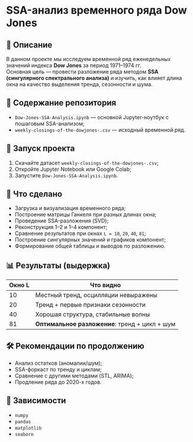 # SSA-анализ временного ряда Dow Jones

## 📌 Описание

В данном проекте мы исследуем временной ряд еженедельных значений индекса **Dow Jones** за период 1971–1974 гг.  
Основная цель — провести разложение ряда методом **SSA (сингулярного спектрального анализа)** и изучить, как влияет длина окна на качество выделения тренда, сезонности и шума.

## 📁 Содержание репозитория

- `Dow-Jones-SSA-Analysis.ipynb` — основной Jupyter-ноутбук с пошаговым SSA-анализом;
- `weekly-closings-of-the-dowjones-.csv` — исходный временной ряд.

## 🚀 Запуск проекта

1. Скачайте датасет `weekly-closings-of-the-dowjones-.csv`;
2. Откройте Jupyter Notebook или Google Colab;
3. Запустите `Dow-Jones-SSA-Analysis.ipynb`.

## 🧠 Что сделано

- Загрузка и визуализация временного ряда;
- Построение матрицы Ганкеля при разных длинах окна;
- Проведение SSA-разложения (SVD);
- Реконструкция 1–2 и 1–4 компонент;
- Сравнение результатов при окнах `L = 10`, `20`, `40`, `81`;
- Построение сингулярных значений и графиков компонент;
- Формирование общей таблицы и выводов по разложению.

## 📊 Результаты (выдержка)

| Окно L | Что видно |
|--------|-----------|
| 10     | Местный тренд, осцилляции невыражены |
| 20     | Тренд + первые признаки сезонности   |
| 40     | Хорошая структура, стабильные волны  |
| 81     | **Оптимальное разложение**: тренд + цикл + шум |

## 🛠 Рекомендации по продолжению

- Анализ остатков (аномалии/шум);
- SSA-форкаст по тренду и циклам;
- Сравнение с другими методами (STL, ARIMA);
- Продление ряда до 2020-х годов.

## 📎 Зависимости

- `numpy`
- `pandas`
- `matplotlib`
- `seaborn`

